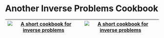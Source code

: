 # Another Inverse Problems Cookbook
| [![A short cookbook for inverse problems](https://ferreols.github.io/InverseProblemsCookbook/IPCookbook1.svg)](https://ferreols.github.io/InverseProblemsCookbook/IPCookbook.pdf) | [![A short cookbook for inverse problems](https://ferreols.github.io/InverseProblemsCookbook/IPCookbook2.svg)](https://ferreols.github.io/InverseProblemsCookbook/IPCookbook.pdf) |
:-------------------------:|:-------------------------:
